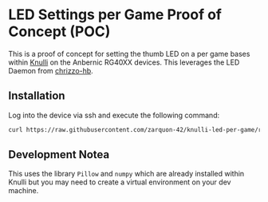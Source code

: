 # LED Settings per Game Proof of Concept (POC)

This is a proof of concept for setting the thumb LED on a per game bases
within [Knulli](https://knulli.org/) on the Anbernic RG40XX devices.  This
leverages the LED Daemon from [chrizzo-hb](https://github.com/chrizzo-hb).

## Installation

Log into the device via ssh and execute the following command:

```bash
curl https://raw.githubusercontent.com/zarquon-42/knulli-led-per-game/refs/heads/main/install.sh | bash
```

## Development Notea

This uses the library `Pillow` and `numpy` which are already installed within
Knulli but you may need to create a virtual environment on your dev machine.
